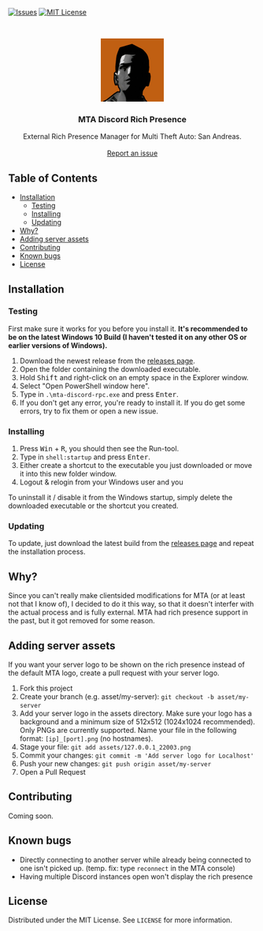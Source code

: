 [![Issues][issues-shield]][issues-url]
[![MIT License][license-shield]][license-url]

<!-- PROJECT LOGO -->
<br />
<p align="center">
  <a href="https://github.com/pkfln/mta-discord-rpc">
    <img src="assets/mtasa.png" alt="Logo" width="128" height="128">
  </a>

  <h3 align="center">MTA Discord Rich Presence</h3>

  <p align="center">
    External Rich Presence Manager for Multi Theft Auto: San Andreas.
    <br />
    <br />
    <a href="https://github.com/pkfln/mta-discord-rpc/issues">Report an issue</a>
  </p>
</p>



<!-- TABLE OF CONTENTS -->
## Table of Contents

* [Installation](#installation)
  * [Testing](#testing)
  * [Installing](#installing)
  * [Updating](#updating)
* [Why?](#why)
* [Adding server assets](#adding-server-assets)
* [Contributing](#contributing)
* [Known bugs](#known-bugs)
* [License](#license)



<!-- INSTALLATION -->
## Installation

### Testing

First make sure it works for you before you install it. **It's recommended to be on the latest Windows 10 Build (I haven't tested it on any other OS or earlier versions of Windows).**
1. Download the newest release from the <a href="https://github.com/pkfln/mta-discord-rpc/releases">releases page</a>.
2. Open the folder containing the downloaded executable.
3. Hold <kbd>Shift</kbd> and right-click on an empty space in the Explorer window.
4. Select "Open PowerShell window here".
5. Type in `.\mta-discord-rpc.exe` and press <kbd>Enter</kbd>.
6. If you don't get any error, you're ready to install it. If you do get some errors, try to fix them or open a new issue.

### Installing

1. Press <kbd>Win</kbd> + <kbd>R</kbd>, you should then see the Run-tool.
2. Type in `shell:startup` and press <kbd>Enter</kbd>.
3. Either create a shortcut to the executable you just downloaded or move it into this new folder window.
4. Logout & relogin from your Windows user and you

To uninstall it / disable it from the Windows startup, simply delete the downloaded executable or the shortcut you created.

### Updating
To update, just download the latest build from the <a href="https://github.com/pkfln/mta-discord-rpc/releases">releases page</a> and repeat the installation process.



<!-- WHY -->
## Why?

Since you can't really make clientsided modifications for MTA (or at least not that I know of), I decided to do it this way, so that it doesn't interfer with the actual process and is fully external. MTA had rich presence support in the past, but it got removed for some reason.



<!-- ADDING SERVER ASSETS -->
## Adding server assets

If you want your server logo to be shown on the rich presence instead of the default MTA logo, create a pull request with your server logo.
1. Fork this project
2. Create your branch (e.g. asset/my-server): `git checkout -b asset/my-server`
3. Add your server logo in the assets directory. Make sure your logo has a background and a minimum size of 512x512 (1024x1024 recommended). Only PNGs are currently supported. Name your file in the following format: `[ip]_[port].png` (no hostnames).
4. Stage your file: `git add assets/127.0.0.1_22003.png`
4. Commit your changes: `git commit -m 'Add server logo for Localhost'`
5. Push your new changes: `git push origin asset/my-server`
6. Open a Pull Request



<!-- CONTRIBUTING -->
## Contributing

Coming soon.



<!-- KNOWN BUGS -->
## Known bugs

- Directly connecting to another server while already being connected to one isn't picked up. (temp. fix: type `reconnect` in the MTA console)
- Having multiple Discord instances open won't display the rich presence



<!-- LICENSE -->
## License

Distributed under the MIT License. See `LICENSE` for more information.






<!-- MARKDOWN LINKS & IMAGES -->
<!-- https://www.markdownguide.org/basic-syntax/#reference-style-links -->
[contributors-shield]: https://img.shields.io/github/contributors/pkfln/mta-discord-rpc.svg?style=flat-square
[contributors-url]: https://github.com/pkfln/mta-discord-rpc/graphs/contributors
[forks-shield]: https://img.shields.io/github/forks/pkfln/mta-discord-rpc.svg?style=flat-square
[forks-url]: https://github.com/pkfln/mta-discord-rpc/network/members
[stars-shield]: https://img.shields.io/github/stars/pkfln/mta-discord-rpc.svg?style=flat-square
[stars-url]: https://github.com/pkfln/mta-discord-rpc/stargazers
[issues-shield]: https://img.shields.io/github/issues/pkfln/mta-discord-rpc.svg?style=flat-square
[issues-url]: https://github.com/pkfln/mta-discord-rpc/issues
[license-shield]: https://img.shields.io/github/license/pkfln/mta-discord-rpc.svg?style=flat-square
[license-url]: https://github.com/pkfln/mta-discord-rpc/blob/master/LICENSE
